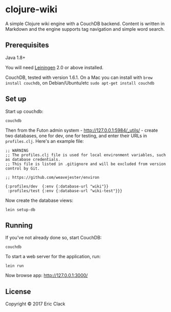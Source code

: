 # clojure-wiki

A simple Clojure wiki engine with a CouchDB backend. Content is written in Markdown and the engine supports tag navigation and simple word search.

## Prerequisites

Java 1.8+

You will need [Leiningen][1] 2.0 or above installed.

[1]: https://github.com/technomancy/leiningen

CouchDB, tested with version 1.6.1. On a Mac you can install with `brew install couchdb`, on Debian/Ubuntu/etc `sudo apt-get install couchdb`

## Set up

Start up couchdb:

    couchdb

Then from the Futon admin system - http://127.0.0.1:5984/_utils/ - create two databases, one for dev, one for testing, and enter their URLs in `profiles.clj`. Here's an example file:

```
;; WARNING
;; The profiles.clj file is used for local environment variables, such as database credentials.
;; This file is listed in .gitignore and will be excluded from version control by Git.

;; https://github.com/weavejester/environ

{:profiles/dev  {:env {:database-url "wiki"}}
 :profiles/test {:env {:database-url "wiki-test"}}}
```

Now create the database views:

    lein setup-db

## Running

If you've not already done so, start CouchDB:

    couchdb

To start a web server for the application, run:

    lein run
    
Now browse app: http://127.0.0.1:3000/

## License

Copyright © 2017 Eric Clack

